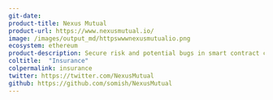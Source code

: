 ```yaml
---
git-date: 
product-title: Nexus Mutual
product-url: https://www.nexusmutual.io/
image: /images/output_md/httpswwwnexusmutualio.png
ecosystem: ethereum
product-description: Secure risk and potential bugs in smart contract code. Be covered for events like The DAO hack or Parity multi-sig wallet issues. [Interview with Hugh Karp, founder of Nexus Mutual](/nexus-mutual).
coltitle:  "Insurance"
colpermalink: insurance
twitter: https://twitter.com/NexusMutual
github: https://github.com/somish/NexusMutual
---
```

